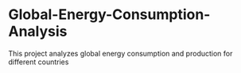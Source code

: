 # Global-Energy-Consumption-Analysis
This project analyzes global energy consumption and production for different countries

